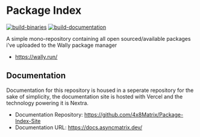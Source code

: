 # Package Index

[![build-binaries](https://github.com/4x8Matrix/Package-Index/workflows/build-binaries.yml/badge.svg)](https://github.com/4x8Matrix/Package-Index/actions/workflows/build-binaries.yml)
[![build-documentation](https://github.com/4x8Matrix/Package-Index-Site/workflows/on-workflow-update.yml/badge.svg)](https://github.com/4x8Matrix/Package-Index-Site/actions/workflows/on-workflow-update.yml)

A simple mono-repository containing all open sourced/available packages i've uploaded to the Wally package manager

- https://wally.run/

## Documentation

Documentation for this repository is housed in a seperate repository for the sake of simplicity, the documentation site is hosted with Vercel and the technology powering it is Nextra.

- Documentation Repository: https://github.com/4x8Matrix/Package-Index-Site
- Documentation URL: https://docs.asyncmatrix.dev/
